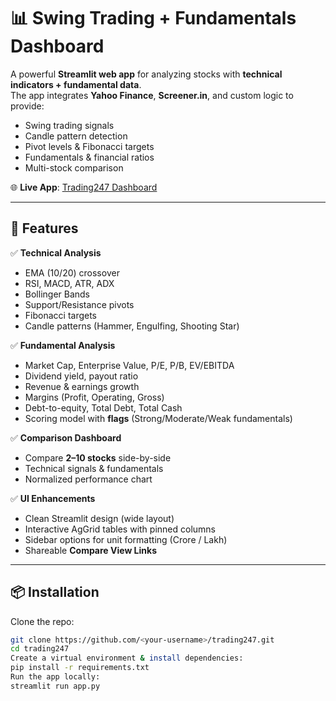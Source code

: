# 📊 Swing Trading + Fundamentals Dashboard  

A powerful **Streamlit web app** for analyzing stocks with **technical indicators + fundamental data**.  
The app integrates **Yahoo Finance**, **Screener.in**, and custom logic to provide:  
- Swing trading signals  
- Candle pattern detection  
- Pivot levels & Fibonacci targets  
- Fundamentals & financial ratios  
- Multi-stock comparison  

🌐 **Live App**: [Trading247 Dashboard](https://trading247.streamlit.app/)  

---

## 🚀 Features  

✅ **Technical Analysis**  
- EMA (10/20) crossover  
- RSI, MACD, ATR, ADX  
- Bollinger Bands  
- Support/Resistance pivots  
- Fibonacci targets  
- Candle patterns (Hammer, Engulfing, Shooting Star)  

✅ **Fundamental Analysis**  
- Market Cap, Enterprise Value, P/E, P/B, EV/EBITDA  
- Dividend yield, payout ratio  
- Revenue & earnings growth  
- Margins (Profit, Operating, Gross)  
- Debt-to-equity, Total Debt, Total Cash  
- Scoring model with **flags** (Strong/Moderate/Weak fundamentals)  

✅ **Comparison Dashboard**  
- Compare **2–10 stocks** side-by-side  
- Technical signals & fundamentals  
- Normalized performance chart  

✅ **UI Enhancements**  
- Clean Streamlit design (wide layout)  
- Interactive AgGrid tables with pinned columns  
- Sidebar options for unit formatting (Crore / Lakh)  
- Shareable **Compare View Links**  

---

## 📦 Installation  

Clone the repo:  
```bash
git clone https://github.com/<your-username>/trading247.git
cd trading247
Create a virtual environment & install dependencies:
pip install -r requirements.txt
Run the app locally:
streamlit run app.py
